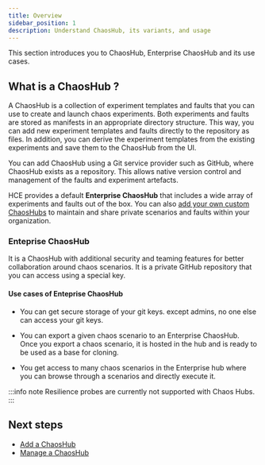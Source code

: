 ```yaml
---
title: Overview
sidebar_position: 1
description: Understand ChaosHub, its variants, and usage
---
```


This section introduces you to ChaosHub, Enterprise ChaosHub and its use cases.

## What is a ChaosHub ?
A ChaosHub is a collection of experiment templates and faults that you can use to create and launch chaos experiments.
Both experiments and faults are stored as manifests in an appropriate directory structure. This way, you can add new experiment templates and faults directly to the repository as files. In addition, you can derive the experiment templates from the existing experiments and save them to the ChaosHub from the UI.

You can add ChaosHub using a Git service provider such as GitHub, where ChaosHub exists as a repository. This allows native version control and management of the faults and experiment artefacts.

HCE provides a default **Enterprise ChaosHub** that includes a wide array of experiments and faults out of the box. You can also [add your own custom ChaosHubs](/docs/chaos-engineering/features/chaos-hubs/add-chaos-hub.md) to maintain and share private scenarios and faults within your organization.

### Enteprise ChaosHub
It is a ChaosHub with additional security and teaming features for better collaboration around chaos scenarios. It is a private GitHub repository that you can access using a special key.

#### Use cases of Enteprise ChaosHub
* You can get secure storage of your git keys. except admins, no one else can access your git keys.

* You can export a given chaos scenario to an Enterprise ChaosHub. Once you export a chaos scenario, it is hosted in the hub and is ready to be used as a base for cloning.

* You get access to many chaos scenarios in the Enterprise hub where you can browse through a scenarios and directly execute it.

:::info note
Resilience probes are currently not supported with Chaos Hubs.
:::

## Next steps

* [Add a ChaosHub](/docs/chaos-engineering/features/chaos-hubs/add-chaos-hub.md)
* [Manage a ChaosHub](/docs/chaos-engineering/features/chaos-hubs/manage-hub.md)
 
